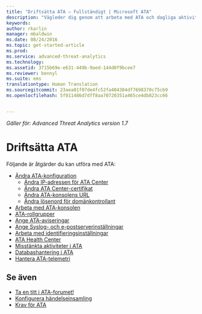 ```yaml
---
title: "Driftsätta ATA – Fullständigt | Microsoft ATA"
description: "Vägleder dig genom att arbeta med ATA och dagliga aktiviteter."
keywords: 
author: rkarlin
manager: mbaldwin
ms.date: 08/24/2016
ms.topic: get-started-article
ms.prod: 
ms.service: advanced-threat-analytics
ms.technology: 
ms.assetid: 3715b69e-e631-449b-9aed-144d0f9bcee7
ms.reviewer: bennyl
ms.suite: ems
translationtype: Human Translation
ms.sourcegitcommit: 23aea01f07de4fc52fa404304df7698370c75cb9
ms.openlocfilehash: 5f011486d7dff8aa70720351a465ce4db823cc66


---
```


*Gäller för: Advanced Threat Analytics version 1.7*



# Driftsätta ATA

Följande är åtgärder du kan utföra med ATA:

- [Ändra ATA-konfiguration](modifying-ata-configuration.md)
  - [Ändra IP-adressen för ATA Center](modifying-ata-config-centerip.md)
  - [Ändra ATA Center-certifikat](modifying-ata-config-centercert.md)
  - [Ändra ATA-konsolens URL](modifying-ata-config-consoleurl.md)
  - [Ändra lösenord för domänkontrollant](modifying-ata-config-dcpassword.md)
- [Arbeta med ATA-konsolen](working-with-ata-console.md)
- [ATA-rollgrupper](ata-role-groups.md)
- [Ange ATA-aviseringar](setting-ata-alerts.md)
- [Ange Syslog- och e-postserverinställningar](setting-syslog-email-server-settings.md)
- [Arbeta med identifieringsinställningar](working-with-detection-settings.md)
- [ATA Health Center](ata-health-center.md)
- [Misstänkta aktiviteter i ATA](working-with-suspicious-activities.md)
- [Databashantering i ATA](ata-database-management.md)
- [Hantera ATA-telemetri](manage-telemetry-settings.md)


## Se även

- [Ta en titt i ATA-forumet!](https://aka.ms/ata-forum)
- [Konfigurera händelseinsamling](configure-event-collection.md)
- [Krav för ATA](/advanced-threat-analytics/plan-design/ata-prerequisites)




<!--HONumber=Aug16_HO5-->


